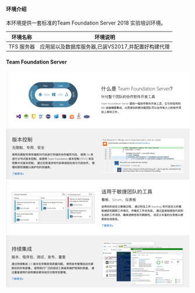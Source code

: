 #### 环境介绍

本环境提供一套标准的Team Foundation Server 2018 实验培训环境。

| 环境名称  | 环境说明  |
| ------------ | ------------ |
| TFS 服务器  | 应用层以及数据库服务器,已装VS2017,并配置好构建代理  |

#### Team Foundation Server

![](https://raw.githubusercontent.com/lean-soft/labs-templates/master/ls114-tfs-labs-vm/labs/images/image1.png)
![](https://raw.githubusercontent.com/lean-soft/labs-templates/master/ls114-tfs-labs-vm/labs/images/image2.png)
![](https://raw.githubusercontent.com/lean-soft/labs-templates/master/ls114-tfs-labs-vm/labs/images/image3.png)
![](https://raw.githubusercontent.com/lean-soft/labs-templates/master/ls114-tfs-labs-vm/labs/images/image4.png)